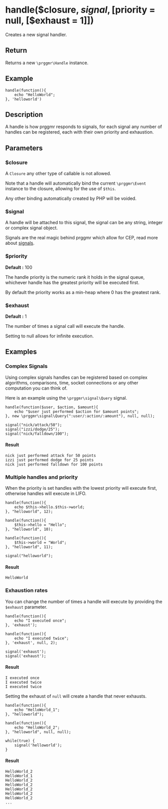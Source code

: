 # handle($closure, $signal, [$priority = null, [$exhaust = 1]])

Creates a new signal handler.

## Return

Returns a new ```\prggmr\Handle``` instance.

## Example

    handle(function(){
        echo "HelloWorld";
    }, 'helloworld')

## Description

A handle is how prggmr responds to signals, for each signal any number of handles can be registered, each with their own priority and exhaustion.

## Parameters

### $closure

A ```Closure``` any other type of callable is not allowed.

Note that a handle will automatically bind the current ```\prggmr\Event``` instance to the closure, allowing for the use of ```$this```. 

Any other binding automatically created by PHP will be voided.

### $signal

A handle will be attached to this signal, the signal can be any string, integer or complex signal object.

Signals are the real magic behind prggmr which allow for CEP, read more about <a href="signals.html">signals</a>.

### $priority
__Default :__ 100

The handle priority is the numeric rank it holds in the signal queue, whichever handle has the greatest priority will be executed first.

By default the priority works as a min-heap where 0 has the greatest rank.

### $exhaust
__Default :__ 1

The number of times a signal call will execute the handle.

Setting to null allows for infinite execution.

## Examples

### Complex Signals

Using complex signals handles can be registered based on complex algorithms, comparisons, time, socket connections or 
any other computation you can think of.

Here is an example using the ```\prggmr\signal\Query``` signal.

    handle(function($user, $action, $amount){
        echo "$user just performed $action for $amount points";
    }, new \prggmr\signal\Query(":user/:action/:amount"), null, null);

    signal("nick/attack/50");
    signal("izzi/dodge/25");
    signal("nick/falldown/100");

#### Result

    nick just performed attack for 50 points
    izzi just performed dodge for 25 points
    nick just performed falldown for 100 points

### Multiple handles and priority

When the priority is set handles with the lowest priority will execute first, otherwise handles will
execute in LIFO.

    handle(function(){
        echo $this->hello.$this->world;
    }, "helloworld", 12);

    handle(function(){
        $this->hello = "Hello";
    }, "helloworld", 10);

    handle(function(){
        $this->world = "World";
    }, "helloworld", 11);

    signal("helloworld");

#### Result

    HelloWorld

### Exhaustion rates

You can change the number of times a handle will execute by providing the ```$exhaust``` parameter.

    handle(function(){
        echo "I executed once";
    }, 'exhaust');

    handle(function(){
        echo "I executed twice";
    }, 'exhaust', null, 2);

    signal('exhaust');
    signal('exhaust');

#### Result

    I executed once
    I executed twice
    I executed twice

Setting the exhaust of ```null``` will create a handle that never exhausts.

    handle(function(){
        echo "HelloWorld_1";
    }, "helloworld");

    handle(function(){
        echo "HelloWorld_2";
    }, "helloworld", null, null);

    while(true) {
        signal('helloworld');
    }

#### Result
    
    HelloWorld_2
    HelloWorld_1
    HelloWorld_2
    HelloWorld_2
    HelloWorld_2
    HelloWorld_2
    HelloWorld_2
    ...